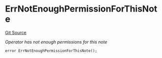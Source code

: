 # ErrNotEnoughPermissionForThisNote
[Git Source](https://github.com/Crossbell-Box/Crossbell-Contracts/blob/638047aa8a24788643a179bc4e4bad5b13618581/contracts/libraries/Error.sol)

*Operator has not enough permissions for this note*


```solidity
error ErrNotEnoughPermissionForThisNote();
```


